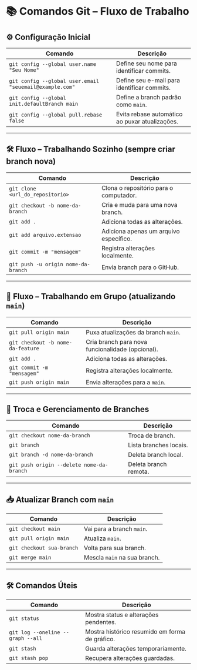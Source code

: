 # 📚 Comandos Git – Fluxo de Trabalho

## ⚙ Configuração Inicial

| Comando                                                 | Descrição                                      |
| ------------------------------------------------------- | ---------------------------------------------- |
| `git config --global user.name "Seu Nome"`              | Define seu nome para identificar commits.      |
| `git config --global user.email "seuemail@example.com"` | Define seu e-mail para identificar commits.    |
| `git config --global init.defaultBranch main`           | Define a branch padrão como `main`.            |
| `git config --global pull.rebase false`                 | Evita rebase automático ao puxar atualizações. |

---

## 🛠 Fluxo – Trabalhando Sozinho (sempre criar branch nova)

| Comando                             | Descrição                              |
| ----------------------------------- | -------------------------------------- |
| `git clone <url_do_repositorio>`    | Clona o repositório para o computador. |
| `git checkout -b nome-da-branch`    | Cria e muda para uma nova branch.      |
| `git add .`                         | Adiciona todas as alterações.          |
| `git add arquivo.extensao`          | Adiciona apenas um arquivo específico. |
| `git commit -m "mensagem"`          | Registra alterações localmente.        |
| `git push -u origin nome-da-branch` | Envia branch para o GitHub.            |

---

## 👥 Fluxo – Trabalhando em Grupo (atualizando `main`)

| Comando                           | Descrição                                        |
| --------------------------------- | ------------------------------------------------ |
| `git pull origin main`            | Puxa atualizações da branch `main`.              |
| `git checkout -b nome-da-feature` | Cria branch para nova funcionalidade (opcional). |
| `git add .`                       | Adiciona todas as alterações.                    |
| `git commit -m "mensagem"`        | Registra alterações localmente.                  |
| `git push origin main`            | Envia alterações para a `main`.                  |

---

## 🔄 Troca e Gerenciamento de Branches

| Comando                                   | Descrição              |
| ----------------------------------------- | ---------------------- |
| `git checkout nome-da-branch`             | Troca de branch.       |
| `git branch`                              | Lista branches locais. |
| `git branch -d nome-da-branch`            | Deleta branch local.   |
| `git push origin --delete nome-da-branch` | Deleta branch remota.  |

---

## 📥 Atualizar Branch com `main`

| Comando                   | Descrição                    |
| ------------------------- | ---------------------------- |
| `git checkout main`       | Vai para a branch `main`.    |
| `git pull origin main`    | Atualiza `main`.             |
| `git checkout sua-branch` | Volta para sua branch.       |
| `git merge main`          | Mescla `main` na sua branch. |

---

## 🛠 Comandos Úteis

| Comando                           | Descrição                                      |
| --------------------------------- | ---------------------------------------------- |
| `git status`                      | Mostra status e alterações pendentes.          |
| `git log --oneline --graph --all` | Mostra histórico resumido em forma de gráfico. |
| `git stash`                       | Guarda alterações temporariamente.             |
| `git stash pop`                   | Recupera alterações guardadas.                 |
